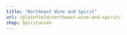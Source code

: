 ```yaml
---
title: "Northeast Wine and Spirit"
url: /plainfield/northeast-wine-and-spirit/
shop: Spirituosen
---
```

